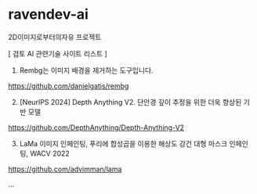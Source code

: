 # ravendev-ai
2D이미지로부터의자유 프로젝트

[ 검토 AI 관련기술 사이트 리스트 ]

1. Rembg는 이미지 배경을 제거하는 도구입니다.
   
 https://github.com/danielgatis/rembg

2. [NeurIPS 2024] Depth Anything V2. 단안경 깊이 추정을 위한 더욱 향상된 기반 모델
   
 https://github.com/DepthAnything/Depth-Anything-V2
  
3. LaMa 이미지 인페인팅, 푸리에 합성곱을 이용한 해상도 강건 대형 마스크 인페인팅, WACV 2022

https://github.com/advimman/lama

...
